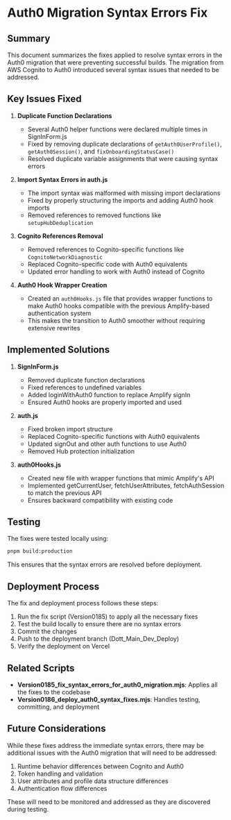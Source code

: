 # Auth0 Migration Syntax Errors Fix

## Summary

This document summarizes the fixes applied to resolve syntax errors in the Auth0 migration that were preventing successful builds. The migration from AWS Cognito to Auth0 introduced several syntax issues that needed to be addressed.

## Key Issues Fixed

1. **Duplicate Function Declarations**
   - Several Auth0 helper functions were declared multiple times in SignInForm.js
   - Fixed by removing duplicate declarations of `getAuth0UserProfile()`, `getAuth0Session()`, and `fixOnboardingStatusCase()`
   - Resolved duplicate variable assignments that were causing syntax errors

2. **Import Syntax Errors in auth.js**
   - The import syntax was malformed with missing import declarations
   - Fixed by properly structuring the imports and adding Auth0 hook imports
   - Removed references to removed functions like `setupHubDeduplication`

3. **Cognito References Removal**
   - Removed references to Cognito-specific functions like `CognitoNetworkDiagnostic`
   - Replaced Cognito-specific code with Auth0 equivalents
   - Updated error handling to work with Auth0 instead of Cognito

4. **Auth0 Hook Wrapper Creation**
   - Created an `auth0Hooks.js` file that provides wrapper functions to make Auth0 hooks compatible with the previous Amplify-based authentication system
   - This makes the transition to Auth0 smoother without requiring extensive rewrites

## Implemented Solutions

1. **SignInForm.js**
   - Removed duplicate function declarations
   - Fixed references to undefined variables
   - Added loginWithAuth0 function to replace Amplify signIn
   - Ensured Auth0 hooks are properly imported and used

2. **auth.js**
   - Fixed broken import structure
   - Replaced Cognito-specific functions with Auth0 equivalents
   - Updated signOut and other auth functions to use Auth0
   - Removed Hub protection initialization

3. **auth0Hooks.js**
   - Created new file with wrapper functions that mimic Amplify's API
   - Implemented getCurrentUser, fetchUserAttributes, fetchAuthSession to match the previous API
   - Ensures backward compatibility with existing code

## Testing

The fixes were tested locally using:

```bash
pnpm build:production
```

This ensures that the syntax errors are resolved before deployment.

## Deployment Process

The fix and deployment process follows these steps:

1. Run the fix script (Version0185) to apply all the necessary fixes
2. Test the build locally to ensure there are no syntax errors
3. Commit the changes
4. Push to the deployment branch (Dott_Main_Dev_Deploy)
5. Verify the deployment on Vercel

## Related Scripts

- **Version0185_fix_syntax_errors_for_auth0_migration.mjs**: Applies all the fixes to the codebase
- **Version0186_deploy_auth0_syntax_fixes.mjs**: Handles testing, committing, and deployment

## Future Considerations

While these fixes address the immediate syntax errors, there may be additional issues with the Auth0 migration that will need to be addressed:

1. Runtime behavior differences between Cognito and Auth0
2. Token handling and validation
3. User attributes and profile data structure differences
4. Authentication flow differences

These will need to be monitored and addressed as they are discovered during testing.

